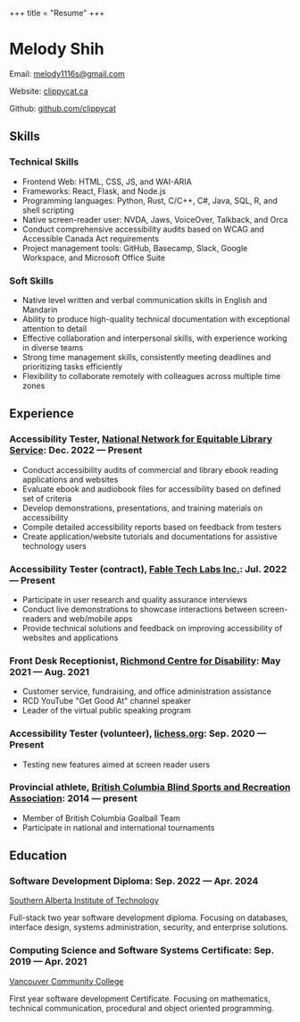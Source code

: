 +++
title = "Resume"
+++

# Melody Shih

Email: [melody1116s@gmail.com](mailto:melody1116s@gmail.com)

Website: [clippycat.ca](https://clippycat.ca/)

Github: [github.com/clippycat](https://github.com/clippycat)

## Skills
### Technical Skills
* Frontend Web: HTML, CSS, JS, and WAI-ARIA
* Frameworks: React, Flask, and Node.js
* Programming languages: Python, Rust, C/C++, C#, Java, SQL, R, and shell scripting
* Native screen-reader user: NVDA, Jaws, VoiceOver, Talkback, and Orca
* Conduct comprehensive accessibility audits based on WCAG and Accessible Canada Act requirements
* Project management tools: GitHub, Basecamp, Slack, Google Workspace, and Microsoft Office Suite

### Soft Skills
* Native level written and verbal communication skills in English and Mandarin
* Ability to produce high-quality technical documentation with exceptional attention to detail
* Effective collaboration and interpersonal skills, with experience working in diverse teams
* Strong time management skills, consistently meeting deadlines and prioritizing tasks efficiently
* Flexibility to collaborate remotely with colleagues across multiple time zones

## Experience
### Accessibility Tester, [National Network for Equitable Library Service](https://nnels.ca/): Dec. 2022 — Present
* Conduct accessibility audits of commercial and library ebook reading applications and websites
* Evaluate ebook and audiobook files for accessibility based on defined set of criteria
* Develop demonstrations, presentations, and training materials on accessibility
* Compile detailed accessibility reports based on feedback from testers
* Create application/website tutorials and documentations for assistive technology users

### Accessibility Tester (contract), [Fable Tech Labs Inc.](https://makeitfable.com/): Jul. 2022 — Present
* Participate in user research and quality assurance interviews
* Conduct live demonstrations to showcase interactions between screen-readers and web/mobile apps
* Provide technical solutions and feedback on improving accessibility of websites and applications

### Front Desk Receptionist, [Richmond Centre for Disability](https://rcdrichmond.org/): May 2021 — Aug. 2021
* Customer service, fundraising, and office administration assistance
* RCD YouTube "Get Good At" channel speaker
* Leader of the virtual public speaking program

### Accessibility Tester (volunteer), [lichess.org](https://lichess.org/): Sep. 2020 — Present
* Testing new features aimed at screen reader users

### Provincial athlete, [British Columbia Blind Sports and Recreation Association](https://bcblindsports.bc.ca/): 2014 — present
* Member of British Columbia Goalball Team
* Participate in national and international tournaments

## Education

### Software Development Diploma: Sep. 2022 — Apr. 2024
[Southern Alberta Institute of Technology](https://www.sait.ca/)

Full-stack two year software development diploma. Focusing on databases, interface design, systems administration, security, and enterprise solutions.

### Computing Science and Software Systems Certificate: Sep. 2019 — Apr. 2021
[Vancouver Community College](https://www.vcc.ca/)

First year software development Certificate. Focusing on mathematics, technical communication, procedural and object oriented programming.